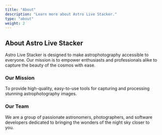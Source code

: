 ```yaml
---
title: "About"
description: "Learn more about Astro Live Stacker."
type: "about"
weight: 2
---
```


<div class="content-wrapper">
  <!-- markdown content start -->

## About Astro Live Stacker

Astro Live Stacker is designed to make astrophotography accessible to everyone. Our mission is to empower enthusiasts
and professionals alike to capture the beauty of the cosmos with ease.

### Our Mission

To provide high-quality, easy-to-use tools for capturing and processing stunning astrophotography images.

### Our Team

We are a group of passionate astronomers, photographers, and software developers dedicated to bringing the wonders of
the night sky closer to you.

  <!-- markdown content end -->
</div>